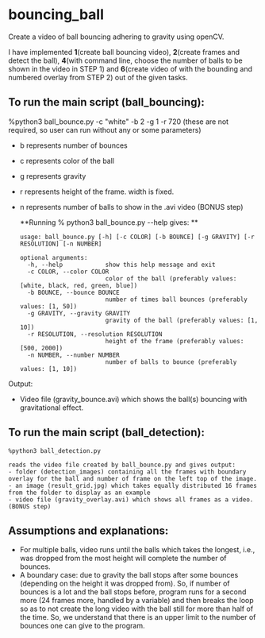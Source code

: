 # bouncing_ball
Create a video of ball bouncing adhering to gravity using openCV.

I have implemented **1**(create ball bouncing video), **2**(create frames and detect the ball), **4**(with command line, choose the number of balls to be shown in the video in STEP 1) and **6**(create video of with the bounding and numbered overlay from STEP 2) out of the given tasks.


## To run the main script (ball_bouncing):
  %python3 ball_bounce.py -c "white" -b 2 -g 1 -r 720
  (these are not required, so user can run without any or some parameters)
  - b represents number of bounces
  - c represents color of the ball
  - g represents gravity
  - r represents height of the frame. width is fixed.
  - n represents number of balls to show in the .avi video (BONUS step)

    **Running % python3 ball_bounce.py --help gives: **
    
        usage: ball_bounce.py [-h] [-c COLOR] [-b BOUNCE] [-g GRAVITY] [-r RESOLUTION] [-n NUMBER]
        
        optional arguments:
          -h, --help            show this help message and exit
          -c COLOR, --color COLOR
                                color of the ball (preferably values: [white, black, red, green, blue])
          -b BOUNCE, --bounce BOUNCE
                                number of times ball bounces (preferably values: [1, 50])
          -g GRAVITY, --gravity GRAVITY
                                gravity of the ball (preferably values: [1, 10])
          -r RESOLUTION, --resolution RESOLUTION
                                height of the frame (preferably values: [500, 2000])
          -n NUMBER, --number NUMBER
                                number of balls to bounce (preferably values: [1, 10])

  Output:
  - Video file (gravity_bounce.avi) which shows the ball(s) bouncing with gravitational effect.
           

## To run the main script (ball_detection):
    %python3 ball_detection.py
    
    reads the video file created by ball_bounce.py and gives output:
    - folder (detection_images) containing all the frames with boundary overlay for the ball and number of frame on the left top of the image.
    - an image (result_grid.jpg) which takes equally distributed 16 frames from the folder to display as an example
    - video file (gravity_overlay.avi) which shows all frames as a video. (BONUS step)

## Assumptions and explanations:

- For multiple balls, video runs until the balls which takes the longest, i.e., was dropped from the most height will complete the number of bounces.
- A boundary case: due to gravity the ball stops after some bounces (depending on the height it was dropped from). So, if number of bounces is a lot and the ball stops before, program runs for a second more (24 frames more, handled by a variable) and then breaks the loop so as to not create the long video with the ball still for more than half of the time. So, we understand that there is an upper limit to the number of bounces one can give to the program.
